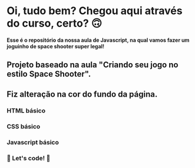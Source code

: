 # Oi, tudo bem? Chegou aqui através do curso, certo? 🙃
#### Esse é o repositório da nossa aula de Javascript, na qual vamos fazer um joguinho de space shooter super legal!

## Projeto baseado na aula "Criando seu jogo no estilo Space Shooter".
## Fiz alteração na cor do fundo da página.

### HTML básico
### CSS básico
### Javascript básico
### 🚀 Let's code! 🚀
